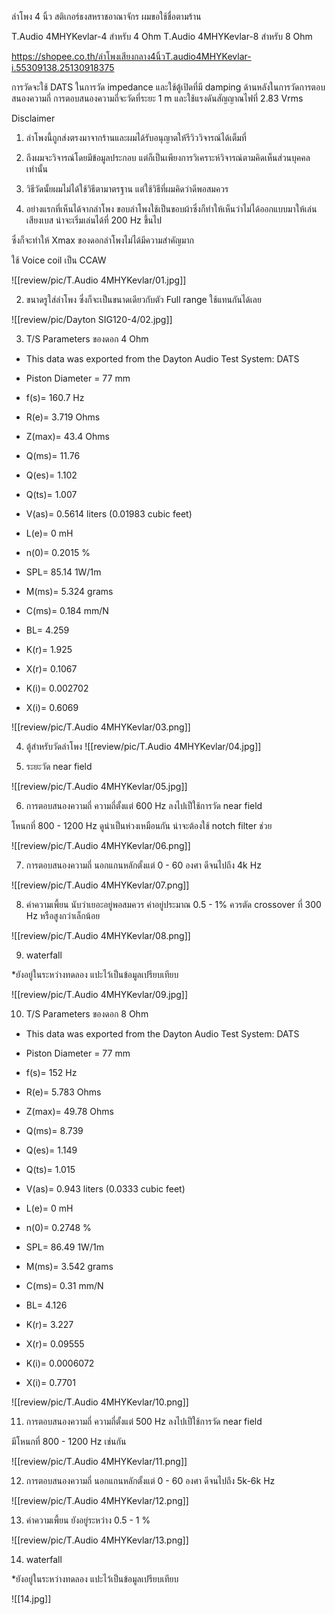 ลำโพง 4 นิ้ว สติเกอร์ธงสหราชอาณาจักร
ผมขอใช้ชื่อตามร้าน

T.Audio 4MHYKevlar-4 สำหรับ 4 Ohm
T.Audio 4MHYKevlar-8 สำหรับ 8 Ohm

https://shopee.co.th/ลำโพงเสียงกลาง4นิ้วT.audio4MHYKevlar-i.55309138.25130918375

การวัดจะใช้ DATS ในการวัด impedance
และใช้ตู้เปิดที่มี damping ด้านหลังในการวัดการตอบสนองความถี่
การตอบสนองความถี่จะวัดที่ระยะ 1 m และใช้แรงดันสัญญาณไฟที่ 2.83 Vrms

Disclaimer
 1. ลำโพงนี้ถูกส่งตรงมาจากร้านและผมได้รับอนุญาตให้รีวิววิจารณ์ได้เต็มที่
 2. ถึงผมจะวิจารณ์โดยมีข้อมูลประกอบ แต่ก็เป็นเพียงการวิเคราะห์วิจารณ์ตามคิดเห็นส่วนบุคคลเท่านั้น
 3. วิธีวัดนั้ยผมไม่ได้ใช้วิธีตามาตรฐาน แต่ใช้วิธีที่ผมคิดว่าดีพอสมควร

1. อย่างแรกที่เห็นได้จากลำโพง
ขอบลำโพงใช้เป็นขอบผ้าซึ่งก็ทำให้เห็นว่าไม่ได้ออกแบบมาให้เล่นเสียงเบส น่าจะเริ่มเล่นได้ที่ 200 Hz ขึ้นไป

ซึ่งก็จะทำให้ Xmax ของดอกลำโพงไม่ได้มีความสำคัญมาก

ใช้ Voice coil เป็น CCAW

![[review/pic/T.Audio 4MHYKevlar/01.jpg]]

2. ขนาดรูใส่ลำโพง
ซึ่งก็จะเป็นขนาดเดียวกับตัว Full range ใช้แทนกันได้เลย

![[review/pic/Dayton SIG120-4/02.jpg]]

3. T/S Parameters ของดอก 4 Ohm

* This data was exported from the Dayton Audio Test System: DATS

* Piston Diameter = 77 mm
* f(s)= 160.7 Hz
* R(e)= 3.719 Ohms
* Z(max)= 43.4 Ohms
* Q(ms)= 11.76
* Q(es)= 1.102
* Q(ts)= 1.007
* V(as)= 0.5614 liters     (0.01983 cubic feet)
* L(e)= 0 mH
* n(0)= 0.2015 %
* SPL= 85.14 1W/1m
* M(ms)= 5.324 grams
* C(ms)= 0.184 mm/N
* BL= 4.259 
* K(r)= 1.925 
* X(r)= 0.1067 
* K(i)= 0.002702 
* X(i)= 0.6069 

![[review/pic/T.Audio 4MHYKevlar/03.png]]

4. ตู้สำหรับวัดลำโพง
 ![[review/pic/T.Audio 4MHYKevlar/04.jpg]]

5. ระยะวัด near field

![[review/pic/T.Audio 4MHYKevlar/05.jpg]]

6. การตอบสนองความถี่
ความถี่ตั้งแต่ 600 Hz ลงไปเป็ใช้การวัด near field

โหนกที่ 800 - 1200 Hz ดูน่าเป็นห่วงเหมือนกัน น่าจะต้องใช้ notch filter ช่วย

![[review/pic/T.Audio 4MHYKevlar/06.png]]

7. การตอบสนองความถี่ นอกแกนหลักตั้งแต่ 0 - 60 องศา
ดีจนไปถึง 4k Hz

![[review/pic/T.Audio 4MHYKevlar/07.png]]

8. ค่าความเพี้ยน
นับว่าเยอะอยู่พอสมควร ค่าอยู่ประมาณ 0.5 - 1%
ควรตัด crossover ที่ 300 Hz หรือสูงกว่าเล็กน้อย

![[review/pic/T.Audio 4MHYKevlar/08.png]]

9. waterfall

*ยังอยู่ในระหว่างทดลอง แปะไว้เป็นข้อมูลเปรียบเทียบ

![[review/pic/T.Audio 4MHYKevlar/09.jpg]]


10. T/S Parameters ของดอก 8 Ohm

* This data was exported from the Dayton Audio Test System: DATS

* Piston Diameter = 77 mm
* f(s)= 152 Hz
* R(e)= 5.783 Ohms
* Z(max)= 49.78 Ohms
* Q(ms)= 8.739
* Q(es)= 1.149
* Q(ts)= 1.015
* V(as)= 0.943 liters     (0.0333 cubic feet)
* L(e)= 0 mH
* n(0)= 0.2748 %
* SPL= 86.49 1W/1m
* M(ms)= 3.542 grams
* C(ms)= 0.31 mm/N
* BL= 4.126 
* K(r)= 3.227 
* X(r)= 0.09555 
* K(i)= 0.0006072 
* X(i)= 0.7701 

![[review/pic/T.Audio 4MHYKevlar/10.png]]

11. การตอบสนองความถี่
ความถี่ตั้งแต่ 500 Hz ลงไปเป็ใช้การวัด near field

มีโหนกที่ 800 - 1200 Hz เช่นกัน

![[review/pic/T.Audio 4MHYKevlar/11.png]]

12. การตอบสนองความถี่ นอกแกนหลักตั้งแต่ 0 - 60 องศา
ดีจนไปถึง 5k-6k Hz

![[review/pic/T.Audio 4MHYKevlar/12.png]]

13. ค่าความเพี้ยน
ยังอยู่ระหว่าง 0.5 - 1 %

![[review/pic/T.Audio 4MHYKevlar/13.png]]

14. waterfall

*ยังอยู่ในระหว่างทดลอง แปะไว้เป็นข้อมูลเปรียบเทียบ

![[14.jpg]]
